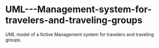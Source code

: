 # UML---Management-system-for-travelers-and-traveling-groups
UML model of a fictive Management system for travelers and traveling groups.
